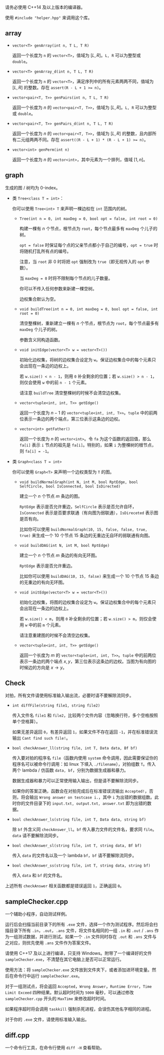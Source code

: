请务必使用 C++14 及以上版本的编译器。

使用 `#include "helper.hpp"` 来调用这个库。

## array

- `vector<T> genArray(int n, T L, T R)`

   返回一个长度为 `n` 的 `vector<T>`，值域为 $[L,R]$。`L, R` 可以为整型或 `double`。

- `vector<T> genArray_d(int n, T L, T R)`

   返回一个长度为 `n` 的 `vector<T>`，满足序列中的所有元素两两不同，值域为 $[L,R]$ 的整数。存在 `assert(R - L + 1 >= n)`。

- `vector<pair<T, T>> genPairs(int n, T L, T R)`

   返回一个长度为 $n$ 的 `vector<pair<T, T>>`，值域为 $[L,R]$。`L, R` 可以为整型或 `double`。

- `vector<pair<T, T>> genPairs_d(int n, T L, T R)`

   返回一个长度为 $n$ 的 `vector<pair<T, T>>`，值域为 $[L,R]$ 的整数，且内部所有二元组两两不同。存在 `assert((R - L + 1) * (R - L + 1) >= n)`。

- `vector<int> genPerm(int n)`

   返回一个长度为 $n$ 的 `vector<int>`，其中元素为一个排列，值域 $[1,n]$。

## graph

生成的图 / 树均为 0-index。

- 类 `Tree<class T = int>`：

   你可以使用 `Tree<int> T` 来声明一棵边权在 `int` 范围内的树。

   * `Tree(int n = 0, int maxDeg = 0, bool opt = false, int root = 0)`

      构建一棵有 $n$ 个节点，根节点为 `root`，每个节点最多有 `maxDeg` 个儿子的树。

      `opt = false` 时保证每个点的父亲节点都小于自己的编号，`opt = true` 时将随机打乱所有点的编号。

      注意，当 `root` 非 $0$ 时将把 `opt` 强制改为 `true`（即无视传入的 `opt` 参数）。

      当 `maxDeg = 0` 时将不限制每个节点的儿子数量。

      你可以不传入任何参数来新建一棵空树。

      边权集合默认为空。

   * `void buildTree(int n = 0, int maxDeg = 0, bool opt = false, int root = 0)`

      清空整棵树，重新建立一棵有 $n$ 个节点，根节点为 `root`，每个节点最多有 `maxDeg` 个儿子的树。

      参数含义同构造函数。

   * `void initEdge(vector<T> w = vector<T>())`

      初始化边权集，将树的边权集合设定为 `w`。保证边权集合中的每个元素只会出现在一条边的边权上。

      若 `w.size() < n - 1`，则用 `0` 补全剩余的位置；若 `w.size() > n - 1`，则仅会使用 `w` 中的前 `n - 1` 个元素。

      请注意 `buildTree` 清空整棵树的时候不会清空边权集。

   * `vector<tuple<int, int, T>> getEdge()`

      返回一个长度为 $n-1$ 的 `vector<tuple<int, int, T>>`。`tuple` 中的前两位表示一条边的两个端点，第三位表示这条边的边权。

   * `vector<int> getFather()`

      返回一个长度为 $n$ 的 `vector<int>`。令 `fa` 为这个函数的返回值，那么 `fa[i]` 表示 `i` 节点的祖先是 `fa[i]`。特别的，如果 `i` 为整棵树的根节点，则 `fa[i] = -1`。

- 类 `Graph<class T = int>`

   你可以使用 `Graph<T>` 来声明一个边权类型为 `T` 的图。

   * `void buildNormalGraph(int N, int M, bool RptEdge, bool SelfCircle, bool IsConnected, bool IsDirected)`

      建立一个 $n$ 个节点 $m$ 条边的图。

      `RptEdge` 表示是否允许重边，`SelfCircle` 表示是否允许自环，`IsConnected` 表示是否要求联通（有向图为弱联通），`IsDireceted` 表示图是否有向。

      比如你可以使用 `buildNormalGraph(10, 15, false, false, true, true)` 来生成一个 $10$ 个节点 $15$ 条边的无重边无自环的弱联通有向图。
   
   * `void buildDAG(int N, int M, bool RptEdge)`

      建立一个 $n$ 个节点 $m$ 条边的有向无环图。

      `RptEdge` 表示是否允许重边。

      比如你可以使用 `buildDAG(10, 15, false)` 来生成一个 $10$ 个节点 $15$ 条边的无重边的有向无环图。
   
   * `void initEdge(vector<T> w = vector<T>())`

      初始化边权集，将图的边权集合设定为 `w`。保证边权集合中的每个元素只会出现在一条边的边权上。
   
      若 `w.size() < m`，则用 `0` 补全剩余的位置；若 `w.size() > m`，则仅会使用 `w` 中的前 `m` 个元素。
   
      请注意重建图的时候不会清空边权集。
   
   * `vector<tuple<int, int, T>> getEdge()`
   
      返回一个长度为 $m$ 的 `vector<tuple<int, int, T>>`。`tuple` 中的前两位表示一条边的两个端点 $x,y$，第三位表示这条边的边权。当图为有向图的时候边的方向是 $x\to y$。

## Check

对拍，所有文件请使用标准输入输出流，必要时请不要解除流同步。

- `int diffFile(string file1, string file2)`

   传入文件名 `file1` 和 `file2`，比较两个文件内容（忽略换行符，多个空格按照单个空格算）。

   如果无差异返回 `0`，有差异返回 `1`，如果文件不存在返回 `-1`，并在标准错误流输出 `Cant find such file!`。

- `bool checkAnswer_ll(string file, int T, Data data, Bf bf)`

   传入要对拍的程序名 `file`（函数内使用 `system` 命令调用，因此需要保证你的程序名可以被命令行调用：如 linux 下填入 `./filename`），对拍组数 `T`。传入两个 lambda / 仿函数 `data, bf`，分别为数据生成器和暴力。

   数据生成器和暴力可以正常使用输入输出，但是请不要解除流同步。

   如果你的答案正确，函数会在对拍完成后在标准错误流输出 `Accepted!`，否则，将会输出 `Wrong answer on testcase i.`，其中 `i` 为出错的数据组数。此时你的文件目录下的 `input.txt, output.txt, answer.txt` 即为出错的数据。

- `bool checkAnswer_ls(string file, int T, Data data, string bf)`

   除 `bf` 外含义同 `checkAnswer_ll`。`bf` 传入暴力文件的文件名，要求同 `file`。`data` 请不要解除流同步。

- `bool checkAnswer_sl(string file, int T, string data, Bf bf)`

   传入 `data` 的文件名以及一个 lambda `bf`，`bf` 请不要解除流同步。

- `bool checkAnswer_ss(string file, int T, string data, string bf)`

   传入 `data` 和 `bf` 的文件名。

上述所有 `checkAnswer` 相关函数都是错误返回 `1`，正确返回 `0`。

## sampleChecker.cpp

一个辅助小程序，自动测试样例。

运行后会扫描当前目录下的所有 `.exe` 文件，选择一个作为测试程序。然后将会扫描目录下所有 `.in`，`.out`，`.ans` 文件，将文件名相同的一组 `.in` 和 `.out` / `.ans` 作为一组测试数据，并进行测试。如果一个 `.in` 文件同时存在 `.out` 和 `.ans` 文件与之对应，则优先使用 `.ans` 文件作为答案文件。

请使用 C++17 及以上进行编译，只支持 Windows。附带了一个编译好的文件 `sampleChecker.exe`，不清楚在其它电脑上是否可以正常运行。

使用方法：将 `sampleChecker.exe` 文件放到文件夹下，或者添加进环境变量。然后在命令行中运行 `sampleChecker.exe`。

对于一组测试点，将会返回 `Accepted`，`Wrong Answer`，`Runtime Error`，`Time Limit Exceed` 四种结果。默认超时时间为 `5000` 毫秒，可以通过修改 `sampleChecker.cpp` 开头的 `MaxTime` 来修改超时时间。

如果程序超时将会调用 `taskkill` 强制杀死进程，会误伤其他名字相同的进程。

对于你的 `.exe` 文件，请使用标准输入输出。

## diff.cpp

一个命令行工具，在命令行使用 `diff -H` 查看帮助。
